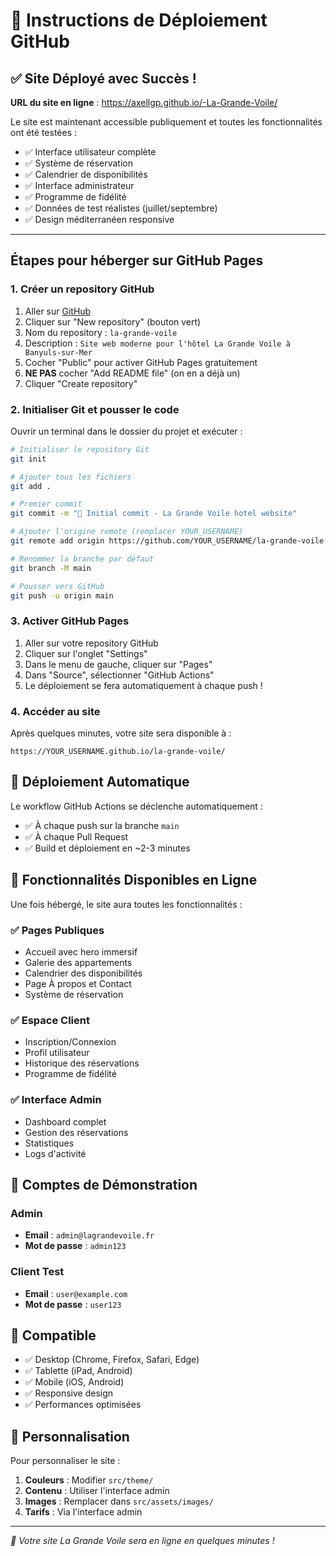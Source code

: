 # 🚀 Instructions de Déploiement GitHub

## ✅ Site Déployé avec Succès !

**URL du site en ligne** : https://axellgp.github.io/-La-Grande-Voile/

Le site est maintenant accessible publiquement et toutes les fonctionnalités ont été testées :
- ✅ Interface utilisateur complète
- ✅ Système de réservation 
- ✅ Calendrier de disponibilités
- ✅ Interface administrateur
- ✅ Programme de fidélité
- ✅ Données de test réalistes (juillet/septembre)
- ✅ Design méditerranéen responsive

---

## Étapes pour héberger sur GitHub Pages

### 1. Créer un repository GitHub

1. Aller sur [GitHub](https://github.com)
2. Cliquer sur "New repository" (bouton vert)
3. Nom du repository : `la-grande-voile`
4. Description : `Site web moderne pour l'hôtel La Grande Voile à Banyuls-sur-Mer`
5. Cocher "Public" pour activer GitHub Pages gratuitement
6. **NE PAS** cocher "Add README file" (on en a déjà un)
7. Cliquer "Create repository"

### 2. Initialiser Git et pousser le code

Ouvrir un terminal dans le dossier du projet et exécuter :

```bash
# Initialiser le repository Git
git init

# Ajouter tous les fichiers
git add .

# Premier commit
git commit -m "🎉 Initial commit - La Grande Voile hotel website"

# Ajouter l'origine remote (remplacer YOUR_USERNAME)
git remote add origin https://github.com/YOUR_USERNAME/la-grande-voile.git

# Renommer la branche par défaut
git branch -M main

# Pousser vers GitHub
git push -u origin main
```

### 3. Activer GitHub Pages

1. Aller sur votre repository GitHub
2. Cliquer sur l'onglet "Settings"
3. Dans le menu de gauche, cliquer sur "Pages"
4. Dans "Source", sélectionner "GitHub Actions"
5. Le déploiement se fera automatiquement à chaque push !

### 4. Accéder au site

Après quelques minutes, votre site sera disponible à :
```
https://YOUR_USERNAME.github.io/la-grande-voile/
```

## 🔄 Déploiement Automatique

Le workflow GitHub Actions se déclenche automatiquement :
- ✅ À chaque push sur la branche `main`
- ✅ À chaque Pull Request
- ✅ Build et déploiement en ~2-3 minutes

## 🌟 Fonctionnalités Disponibles en Ligne

Une fois hébergé, le site aura toutes les fonctionnalités :

### ✅ Pages Publiques
- Accueil avec hero immersif
- Galerie des appartements
- Calendrier des disponibilités  
- Page À propos et Contact
- Système de réservation

### ✅ Espace Client
- Inscription/Connexion
- Profil utilisateur
- Historique des réservations
- Programme de fidélité

### ✅ Interface Admin
- Dashboard complet
- Gestion des réservations
- Statistiques
- Logs d'activité

## 🔐 Comptes de Démonstration

### Admin
- **Email** : `admin@lagrandevoile.fr`
- **Mot de passe** : `admin123`

### Client Test
- **Email** : `user@example.com`  
- **Mot de passe** : `user123`

## 📱 Compatible

- ✅ Desktop (Chrome, Firefox, Safari, Edge)
- ✅ Tablette (iPad, Android)
- ✅ Mobile (iOS, Android)
- ✅ Responsive design
- ✅ Performances optimisées

## 🎨 Personnalisation

Pour personnaliser le site :

1. **Couleurs** : Modifier `src/theme/` 
2. **Contenu** : Utiliser l'interface admin
3. **Images** : Remplacer dans `src/assets/images/`
4. **Tarifs** : Via l'interface admin

---

*🎉 Votre site La Grande Voile sera en ligne en quelques minutes !*
